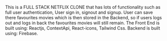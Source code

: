 This is a FULL STACK NETFLIX CLONE that has lots of functionality such as full user authentication, User sign in, signout and signup.
User can save there favourites movies which is then stored in the Backend, so if users logs out and logs in back the favourites movies will still remain.
The Front End is built using: Reactjs, ContextApi, React-icons, Tailwind Css.
Backend is built using: Firebase.